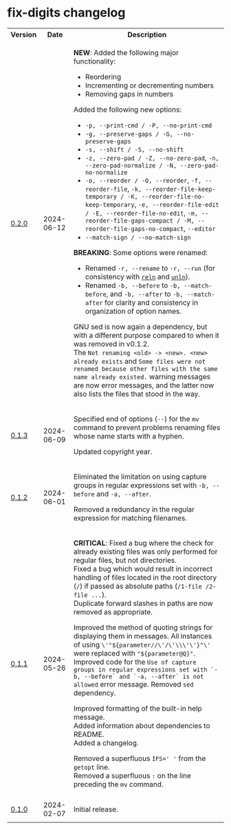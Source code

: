 # fix-digits changelog

<table>
    <tr>
        <th>Version</th>
        <th>Date</th>
        <th>Description</th>
    </tr>
    <tr>
        <td>
            <a href='https://github.com/linguisticmind/fix-digits/releases/tag/v0.2.0'>0.2.0</a>
        </td>
        <td>
            2024-06-12
        </td>
        <td>
            <p>
                <b>NEW</b>: Added the following major functionality:
                <ul>
                    <li>Reordering</li>
                    <li>Incrementing or decrementing numbers</li>
                    <li>Removing gaps in numbers</li>
                </ul>
            </p>
            <p>
                Added the following new options:
                <ul>
                    <li><code>-p, --print-cmd / -P, --no-print-cmd</code></li>
                    <li><code>-g, --preserve-gaps / -G, --no-preserve-gaps</code></li>
                    <li><code>-s, --shift / -S, --no-shift</code></li>
                    <li><code>-z, --zero-pad / -Z, --no-zero-pad</code>, <code>-n, --zero-pad-normalize / -N, --zero-pad-no-normalize</code></li>
                    <li><code>-o, --reorder / -O, --reorder</code>, <code>-f, --reorder-file</code>, <code>-k, --reorder-file-keep-temporary / -K, --reorder-file-no-keep-temporary</code>, <code>-e, --reorder-file-edit / -E, --reorder-file-no-edit</code>, <code>-m, --reorder-file-gaps-compact / -M, --reorder-file-gaps-no-compact</code>, <code>--editor</code></li>
                    <li><code>--match-sign / --no-match-sign</code></li>
                </ul>
            </p>
            <p>
                <b>BREAKING</b>: Some options were renamed:
                <ul>
                    <li>Renamed <code>-r, --rename</code> to <code>-r, --run</code> (for consistency with <a href='https://github.com/linguisticmind/reln'><code>reln</code></a> and <a href='https://github.com/linguisticmind/unln'><code>unln</code></a>).</li>
                    <li>Renamed <code>-b, --before</code> to <code>-b, --match-before</code>, and <code>-b, --after</code> to <code>-b, --match-after</code> for clarity and consistency in organization of option names.</li>
                </ul>
            </p>
            <p>
                GNU sed is now again a dependency, but with a different purpose compared to when it was removed in v0.1.2.<br>
                The <code>Not renaming &lt;old&gt; -> &lt;new&gt;. &lt;new&gt; already exists</code> and <code>Some files were not renamed because other files with the same name already existed.</code> warning messages are now error messages, and the latter now also lists the files that stood in the way.
            </p>
        </td>
    </tr>
    <tr>
        <td>
            <a href='https://github.com/linguisticmind/fix-digits/releases/tag/v0.1.3'>0.1.3</a>
        </td>
        <td>
            2024-06-09
        </td>
        <td>
            <p>
                Specified end of options (<code>--</code>) for the <code>mv</code> command to prevent problems renaming files whose name starts with a hyphen.
            </p>
            <p>
                Updated copyright year.
            </p>
        </td>
    </tr>
    <tr>
        <td>
            <a href='https://github.com/linguisticmind/fix-digits/releases/tag/v0.1.2'>0.1.2</a>
        </td>
        <td>
            2024-06-01
        </td>
        <td>
            <p>
                Eliminated the limitation on using capture groups in regular expressions set with <code>-b, --before</code> and <code>-a, --after</code>.
            </p>
            <p>
                Removed a redundancy in the regular expression for matching filenames.
            </p>
        </td>
    </tr>
    <tr>
        <td>
            <a href='https://github.com/linguisticmind/fix-digits/releases/tag/v0.1.1'>0.1.1</a>
        </td>
        <td>
            2024-05-26
        </td>
        <td>
            <p>
                <b>CRITICAL</b>: Fixed a bug where the check for already existing files was only performed for regular files, but not directories.<br>
                Fixed a bug which would result in incorrect handling of files located in the root directory (<code>/</code>) if passed as absolute paths (<code>/1-file /2-file ...</code>).<br>
                Duplicate forward slashes in paths are now removed as appropriate.
            </p>
            <p>
                Improved the method of quoting strings for displaying them in messages. All instances of using <code>\'"${parameter//\'/\'\\\'\'}"\'</code> were replaced with <code>"${parameter@Q}"</code>.<br>
                Improved code for the <code>Use of capture groups in regular expressions set with `-b, --before` and `-a, --after` is not allowed</code> error message. Removed <code>sed</code> dependency.
            </p>
            <p>
                Improved formatting of the built-in help message.<br>
                Added information about dependencies to README.<br>
                Added a changelog.
            </p>
            <p>
                Removed a superfluous <code>IFS=' '</code> from the <code>getopt</code> line.<br>
                Removed a superfluous <code>:</code> on the line preceding the <code>mv</code> command.
            </p>
        </td>
    </tr>
    <tr>
        <td>
            <a href='https://github.com/linguisticmind/fix-digits/releases/tag/v0.1.0'>0.1.0</a>
        </td>
        <td>
            2024-02-07
        </td>
        <td>
            <p>
                Initial release.
            </p>
        </td>
    </tr>
</table>
